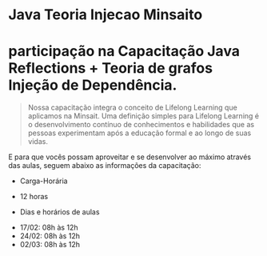 # Java Teoria Injecao Minsaito

# participação na Capacitação Java Reflections + Teoria de grafos Injeção de Dependência.

> Nossa capacitação integra o conceito de Lifelong Learning que aplicamos na Minsait.
> Uma definição simples para Lifelong Learning é o desenvolvimento contínuo de conhecimentos e habilidades que  as pessoas experimentam após a educação formal e ao longo de suas vidas.

E para que vocês possam aproveitar e se desenvolver ao máximo através das aulas, seguem abaixo as informações da capacitação:

* Carga-Horária
- 12 horas 

* Dias e horários de aulas
- 17/02: 08h às 12h
- 24/02: 08h às 12h
- 02/03: 08h às 12h
